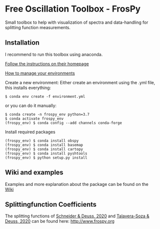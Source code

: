 # Free Oscillation Toolbox - FrosPy
Small toolbox to help with visualization of spectra and data-handling for splitting function measurements.

## Installation
I recommend to run this toolbox using anaconda.

[Follow the instructions on their homepage](https://www.anaconda.com/download/)

[How to manage your environments](https://conda.io/docs/user-guide/tasks/manage-environments.html)

Create a new environment:
Either create an environment using the .yml file, this installs everything:
```
$ conda env create -f environment.yml
```
or you can do it manually:
```
$ conda create -n frospy_env python=3.7
$ conda activate frospy_env
(frospy_env) $ conda config --add channels conda-forge
```

Install required packages
```
(frospy_env) $ conda install obspy
(frospy_env) $ conda install basemap
(frospy_env) $ conda install cartopy
(frospy_env) $ conda install pyshtools
(frospy_env) $ python setup.py install
```

## Wiki and examples
Examples and more explanation about the package can be found on the [Wiki](https://github.com/s-schneider/frospy/wiki/Home)

## Splittingfunction Coefficients

The splitting functions of [Schneider & Deuss, 2020](https://doi.org/10.1093/gji/ggaa567) and [Talavera-Soza & Deuss, 2020](https://doi.org/10.1093/gji/ggaa499) can be found here:
http://www.frospy.org
